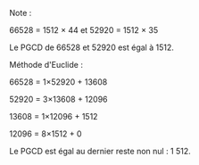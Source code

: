 Note :


66528 = 1512 × 44 et 52920 = 1512 × 35

Le PGCD de 66528 et 52920 est égal à 1512.

 

Méthode d'Euclide :

66528 = 1×52920 + 13608

52920 = 3×13608 + 12096

13608 = 1×12096 + 1512

12096 = 8×1512 + 0

Le PGCD est égal au dernier reste non nul : 1 512.
